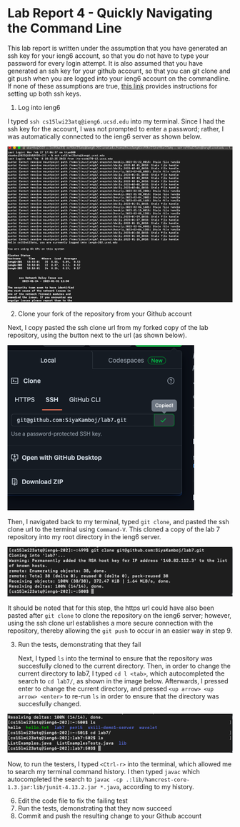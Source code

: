 # Lab Report 4 - Quickly Navigating the Command Line

This lab report is written under the assumption that you have generated an ssh key for your ieng6 account, so that you do not have to type your password for every login attempt. It is also assumed that you have generated an ssh key for your github account, so that you can git clone and git push when you are logged into your ieng6 account on the commandline. If none of these assumptions are true, [this link](https://ucsd-cse15l-w23.github.io/week/week7/) provides instructions for setting up both ssh keys.

1. Log into ieng6

  I typed `ssh cs15lwi23atq@ieng6.ucsd.edu` into my terminal. Since I had the ssh key for the account, I was not prompted to enter a password; rather, I was automatically connected to the ieng6 server as shown below. 
  
  ![Succesful login to ssh](images/sshnopassword.png)
  
2. Clone your fork of the repository from your Github account

  Next, I copy pasted the ssh clone url from my forked copy of the lab repository, using the button next to the url (as shown below). 
 
 ![SSH url was copied](images/copiedsshurl.png)
  
  Then, I navigated back to my terminal, typed `git clone`, and pasted the ssh clone url to the terminal using `Command-V`. This cloned a copy of the lab 7 repository into my root directory in the ieng6 server. 
 
 ![Succesful git clone](images/gitclone.png)
  
  It should be noted that for this step, the https url could have also been pasted after `git clone` to clone the repository on the ieng6 server; however, using the ssh clone url establishes a more secure connection with the repository, thereby allowing the `git push` to occur in an easier way in step 9. 
  
3. Run the tests, demonstrating that they fail

    Next, I typed `ls` into the terminal to ensure that the repository was succesfully cloned to the current directory. Then, in order to change the current directory to lab7, I typed `cd l <tab>`, which autocompleted the search to `cd lab7/`, as shown in the image below. Afterwards, I pressed enter to change the current directory, and pressed `<up arrow> <up arrow> <enter>` to re-run `ls` in order to ensure that the directory was succesfully changed. 

![CD into lab7](images/cdtolab7.png)

  Now, to run the testers, I typed `<Ctrl-r>` into the terminal, which allowed me to search my terminal command history. I then typed `javac` which autocompleted the search to `javac -cp .:lib/hamcrest-core-1.3.jar:lib/junit-4.13.2.jar *.java`, according to my history.

6. Edit the code file to fix the failing test
7. Run the tests, demonstrating that they now succeed
8. Commit and push the resulting change to your Github account
